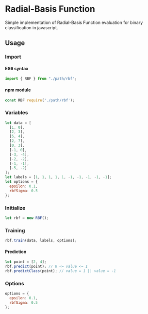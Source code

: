 # Radial-Basis Function

Simple implementation of Radial-Basis Function evaluation for binary classification in javascript.

## Usage

### Import

#### ES6 syntax

```javascript
import { RBF } from "./path/rbf";
```

#### npm module

```javascript
const RBF require('./path/rbf');
```

### Variables

```javascript
let data = [
  [1, 0],
  [2, 3],
  [5, 4],
  [2, 7],
  [0, 3],
  [-1, 0],
  [-3, -4],
  [-2, -2],
  [-1, -1],
  [-5, -2]
];
let labels = [1, 1, 1, 1, 1, -1, -1, -1, -1, -1];
let options = {
  epsilon: 0.1,
  rbfSigma: 0.5
};
```

### Initialize

```javascript
let rbf = new RBF();
```

### Training

```javascript
rbf.train(data, labels, options);
```

#### Prediction

```javascript
let point = [2, 4];
rbf.predict(point); // 0 <= value <= 1
rbf.predictClass(point); // value = 1 || value = -1
```

### Options

```javascript
options = {
  epsilon: 0.1,
  rbfSigma: 0.5
};
```
